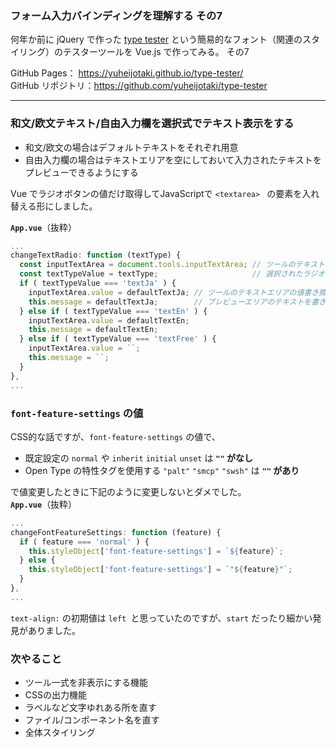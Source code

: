 ### フォーム入力バインディングを理解する その7

何年か前に jQuery で作った [type tester](https://yuheijotaki.com/demo/type_tester/1.1/) という簡易的なフォント（関連のスタイリング）のテスターツールを Vue.js で作ってみる。 その7

GitHub Pages： https://yuheijotaki.github.io/type-tester/  
GitHub リポジトリ：https://github.com/yuheijotaki/type-tester

---



### 和文/欧文テキスト/自由入力欄を選択式でテキスト表示をする

- 和文/欧文の場合はデフォルトテキストをそれぞれ用意
- 自由入力欄の場合はテキストエリアを空にしておいて入力されたテキストをプレビューできるようにする

Vue でラジオボタンの値だけ取得してJavaScriptで `<textarea> ` の要素を入れ替える形にしました。

__`App.vue`__（抜粋）

```javascript
...
changeTextRadio: function (textType) {
  const inputTextArea = document.tools.inputTextArea; // ツールのテキストエリアオブジェクトを取得
  const textTypeValue = textType;                     // 選択されたラジオボタンのテキストタイプを取得
  if ( textTypeValue === 'textJa' ) {
    inputTextArea.value = defaultTextJa; // ツールのテキストエリアの値書き換え
    this.message = defaultTextJa;        // プレビューエリアのテキストを書き換え
  } else if ( textTypeValue === 'textEn' ) {
    inputTextArea.value = defaultTextEn;
    this.message = defaultTextEn;
  } else if ( textTypeValue === 'textFree' ) {
    inputTextArea.value = ``;
    this.message = ``;
  }
},
...
```



### `font-feature-settings` の値

CSS的な話ですが、`font-feature-settings` の値で、

- 既定設定の `normal` や `inherit` `initial` `unset` は  **`""` がなし**
- Open Type の特性タグを使用する `"palt"` `"smcp"` `"swsh"` は **`""` があり**

で値変更したときに下記のように変更しないとダメでした。  
__`App.vue`__（抜粋）

```javascript
...
changeFontFeatureSettings: function (feature) {
  if ( feature === 'normal' ) {
    this.styleObject['font-feature-settings'] = `${feature}`;
  } else {
    this.styleObject['font-feature-settings'] = `"${feature}"`;
  }
},
...
```

`text-align:` の初期値は `left `と思っていたのですが、`start` だったり細かい発見がありました。



### 次やること

- ツール一式を非表示にする機能
- CSSの出力機能
- ラベルなど文字ゆれある所を直す
- ファイル/コンポーネント名を直す
- 全体スタイリング